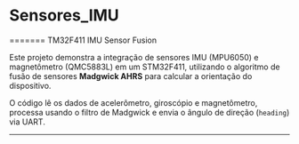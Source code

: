 
# Sensores_IMU

=======
TM32F411 IMU Sensor Fusion

Este projeto demonstra a integração de sensores IMU (MPU6050) e magnetômetro (QMC5883L) em um STM32F411, utilizando o algoritmo de fusão de sensores **Madgwick AHRS** para calcular a orientação do dispositivo.

O código lê os dados de acelerômetro, giroscópio e magnetômetro, processa usando o filtro de Madgwick e envia o ângulo de direção (`heading`) via UART.

---

